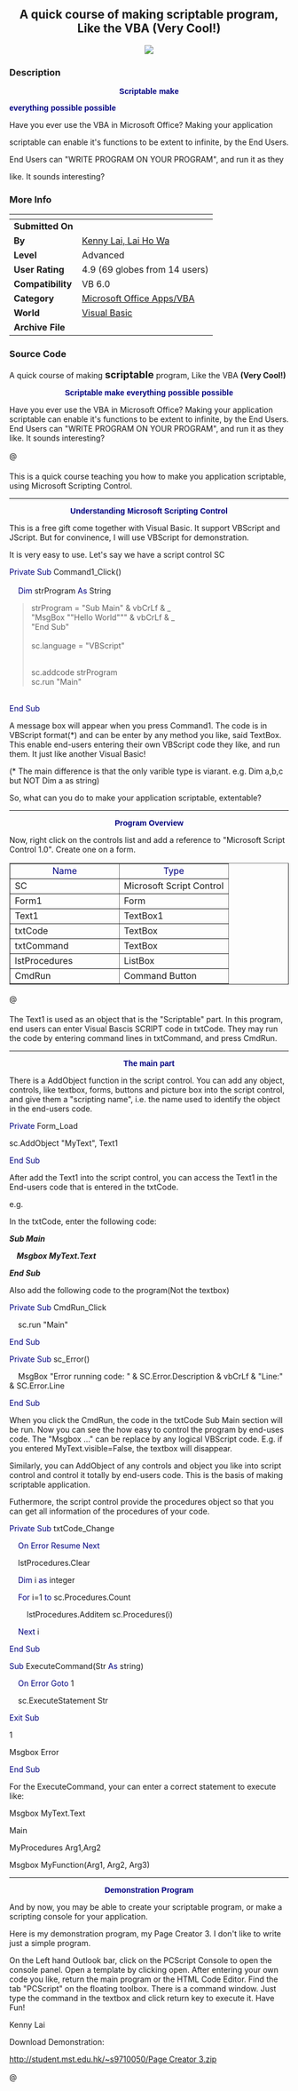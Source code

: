 ﻿<div align="center">

## A quick course of making scriptable program, Like the VBA \(Very Cool\!\)

<img src="PIC200221923293962.gif">
</div>

### Description

<p align="center"><b><font face="Arial" color="#000080">Scriptable make

everything possible possible</font></b></p>

<p>Have you ever use the VBA in Microsoft Office? Making your application

scriptable can enable it's functions to be extent to infinite, by the End Users.

End Users can &quot;WRITE PROGRAM ON YOUR PROGRAM&quot;, and run it as they

like. It sounds interesting?</p>
 
### More Info
 


<span>             |<span>
---                |---
**Submitted On**   |
**By**             |[Kenny Lai, Lai Ho Wa](https://github.com/Planet-Source-Code/PSCIndex/blob/master/ByAuthor/kenny-lai-lai-ho-wa.md)
**Level**          |Advanced
**User Rating**    |4.9 (69 globes from 14 users)
**Compatibility**  |VB 6\.0
**Category**       |[Microsoft Office Apps/VBA](https://github.com/Planet-Source-Code/PSCIndex/blob/master/ByCategory/microsoft-office-apps-vba__1-42.md)
**World**          |[Visual Basic](https://github.com/Planet-Source-Code/PSCIndex/blob/master/ByWorld/visual-basic.md)
**Archive File**   |[](https://github.com/Planet-Source-Code/kenny-lai-lai-ho-wa-a-quick-course-of-making-scriptable-program-like-the-vba-very-cool__1-31378/archive/master.zip)





### Source Code

<p>A quick course of making <font size="4"><b>scriptable</b></font> program,
Like the VBA <b>(Very Cool!)</b></p>
<p align="center"><b><font face="Arial" color="#000080">Scriptable make
everything possible possible</font></b></p>
<p>Have you ever use the VBA in Microsoft Office? Making your application
scriptable can enable it's functions to be extent to infinite, by the End Users.
End Users can &quot;WRITE PROGRAM ON YOUR PROGRAM&quot;, and run it as they
like. It sounds interesting?</p>
<p>@</p>
<p>This is a quick course teaching you how to make you application scriptable,
using Microsoft Scripting Control.</p>
<hr>
<p align="center"><b><font face="Arial" color="#000080">Understanding Microsoft
Scripting Control</font></b></p>
<p>This is a free gift come together with Visual Basic. It support VBScript and
JScript. But for convinence, I will use VBScript for demonstration.&nbsp;</p>
<p>It is very easy to use. Let's say we have a script control SC</p>
<p><font color="#000080">Private</font> <font color="#000080"> Sub</font> Command1_Click()<br>
<br>
<font color="#000080">&nbsp;&nbsp;&nbsp;</font> <font color="#000080">Dim</font> strProgram
<font color="#000080"> As</font> String<br>
</p>
<blockquote>
 <p>	strProgram = "Sub Main" &amp; vbCrLf &amp; _<br>
	"MsgBox ""Hello World&quot;&quot;&quot; &amp; vbCrLf &amp; _<br>
	"End Sub"<br>
 <br>
	sc.language = "VBScript"</p>
 <p><br>
	sc.addcode strProgram<br>
	sc.run "Main"</p>
</blockquote>
<p><br>
<font color="#000080">End Sub</font></p>
<p>A message box will appear when you press Command1. The code is in VBScript
format(*) and can be enter by any method you like, said TextBox. This enable
end-users entering their own VBScript code they like, and run them. It just like
another Visual Basic!</p>
<p>(* The main difference is that the only varible type is viarant. e.g. Dim
a,b,c but NOT Dim a as string)</p>
<p>So, what can you do to make your application scriptable, extentable?</p>
<hr>
<p align="center"><b><font face="Arial" color="#000080">Program Overview</font></b></p>
<p>Now, right click on the controls list and add a reference to &quot;Microsoft
Script Control 1.0&quot;. Create one on a form.</p>
<table border="1" cellpadding="0" cellspacing="0" width="100%">
 <tr>
  <td width="50%" align="center"><font color="#000080">Name</font></td>
  <td width="50%" align="center"><font color="#000080">Type</font></td>
 </tr>
 <tr>
  <td width="50%">SC</td>
  <td width="50%">Microsoft Script Control</td>
 </tr>
 <tr>
  <td width="50%">Form1</td>
  <td width="50%">Form</td>
 </tr>
 <tr>
  <td width="50%">Text1</td>
  <td width="50%">TextBox1</td>
 </tr>
 <tr>
  <td width="50%">txtCode</td>
  <td width="50%">TextBox</td>
 </tr>
 <tr>
  <td width="50%">txtCommand</td>
  <td width="50%">TextBox</td>
 </tr>
 <tr>
  <td width="50%">lstProcedures</td>
  <td width="50%">ListBox</td>
 </tr>
 <tr>
  <td width="50%">CmdRun</td>
  <td width="50%">Command Button</td>
 </tr>
</table>
<p>@</p>
<p>The Text1 is used as an object that is the &quot;Scriptable&quot; part. In
this program, end users can enter Visual Bascis SCRIPT code in txtCode. They may
run the code by entering command lines in txtCommand, and press CmdRun.</p>
<hr>
<p align="center"><font color="#000080" face="Arial"><b>The main part</b></font></p>
<p>There is a AddObject function in the script control. You can add any object,
controls, like textbox, forms, buttons and picture box into the script control,
and give them a &quot;scripting name&quot;, i.e. the name used to identify the
object in the end-users code.</p>
<p><font color="#000080">Private</font> Form_Load</p>
<p>sc.AddObject &quot;MyText&quot;, Text1</p>
<p><font color="#000080">End Sub</font></p>
<p>After add the Text1 into the script control, you can access the Text1 in the
End-users code that is entered in the txtCode.</p>
<p>e.g.</p>
<p>In the txtCode, enter the following code:</p>
<p><i><b>Sub Main</b></i></p>
<p><i><b>&nbsp;&nbsp;&nbsp; Msgbox MyText.Text</b></i></p>
<p><i><b>End Sub</b></i></p>
<p>Also add the following code to the program(Not the textbox)</p>
<p><font color="#000080">Private Sub</font> CmdRun_Click</p>
<p>&nbsp;&nbsp;&nbsp; sc.run &quot;Main&quot;</p>
<p><font color="#000080">End Sub</font></p>
<p><font color="#000080">Private Sub</font> sc_Error()</p>
<p>&nbsp;&nbsp;&nbsp; MsgBox "Error running code: " &amp; SC.Error.Description &amp; vbCrLf &amp; "Line:" &amp;
SC.Error.Line</p>
<p><font color="#000080">End Sub</font></p>
<p>When you click the CmdRun, the code in the txtCode Sub Main section will be
run. Now you can see the how easy to control the program by end-uses code. The
&quot;Msgbox ...&quot; can be replace by any logical VBScript code. E.g. if you
entered MyText.visible=False, the textbox will disappear.</p>
<p>Similarly, you can AddObject of any controls and object you like into script
control and control it totally by end-users code. This is the basis of making
scriptable application.</p>
<p>Futhermore, the script control provide the procedures object so that you can
get all information of the procedures of your code.</p>
<p><font color="#000080">Private Sub</font> txtCode_Change</p>
<p><font color="#000080">&nbsp;&nbsp;&nbsp; On Error Resume Next</font></p>
<p>&nbsp;&nbsp;&nbsp; lstProcedures.Clear</p>
<p>&nbsp;&nbsp;&nbsp; <font color="#000080">Dim</font> i <font color="#000080">as</font>
integer</p>
<p>&nbsp;&nbsp;&nbsp; <font color="#000080">For</font> i=1 <font color="#000080">to</font>
sc.Procedures.Count</p>
<p>&nbsp;&nbsp;&nbsp;&nbsp;&nbsp;&nbsp;&nbsp; lstProcedures.Additem
sc.Procedures(i)</p>
<p>&nbsp;&nbsp;&nbsp; <font color="#000080">Next</font> i</p>
<p><font color="#000080">End Sub</font></p>
<p><font color="#000080">Sub</font> ExecuteCommand(Str <font color="#000080">As</font>
string)</p>
<p>&nbsp;&nbsp;&nbsp;<font color="#000080"> On Error Goto</font> 1</p>
<p>&nbsp;&nbsp;&nbsp; sc.ExecuteStatement Str</p>
<p><font color="#000080">Exit Sub</font></p>
<p>1</p>
<p>Msgbox Error</p>
<p><font color="#000080">End Sub</font></p>
<p>For the ExecuteCommand, your can enter a correct statement to execute like:</p>
<p>Msgbox MyText.Text</p>
<p>Main</p>
<p>MyProcedures Arg1,Arg2</p>
<p>Msgbox MyFunction(Arg1, Arg2, Arg3)</p>
<hr>
<p align="center"><font color="#000080" face="Arial"><b>Demonstration Program</b></font></p>
<p>And by now, you may be able to create your scriptable program, or make a
scripting console for your application. </p>
<p>Here is my demonstration program, my Page Creator 3. I don't like to write
just a simple program. </p>
<p>On the Left hand Outlook bar, click on the PCScript Console to open the
console panel. Open a template by clicking open. After entering your own code
you like, return the main program or the HTML Code Editor. Find the tab
&quot;PCScript&quot; on the floating toolbox. There is a command window. Just
type the command in the textbox and click return key to execute it. Have Fun!</p>
<p>Kenny Lai</p>
<p>Download Demonstration:</p>
<p><a href="http://student.mst.edu.hk/~s9710050/Page%20Creator%203.zip">http://student.mst.edu.hk/~s9710050/Page
Creator 3.zip</a></p>
<p>@</p>

